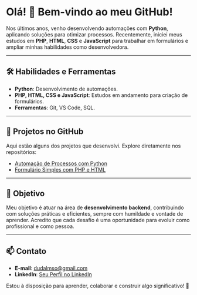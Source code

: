 # Olá! 👋 Bem-vindo ao meu GitHub!

Nos últimos anos, venho desenvolvendo automações com **Python**, aplicando soluções para otimizar processos. Recentemente, iniciei meus estudos em **PHP**, **HTML**, **CSS** e **JavaScript** para trabalhar em formulários e ampliar minhas habilidades como desenvolvedora.

---

## 🛠️ Habilidades e Ferramentas
- **Python**: Desenvolvimento de automações.
- **PHP, HTML, CSS e JavaScript**: Estudos em andamento para criação de formulários.
- **Ferramentas**: Git, VS Code, SQL.

---

## 🚀 Projetos no GitHub
Aqui estão alguns dos projetos que desenvolvi. Explore diretamente nos repositórios:
- [Automação de Processos com Python](https://github.com/seuusuario/nome-do-projeto)
- [Formulário Simples com PHP e HTML](https://github.com/seuusuario/nome-do-projeto)

---

## 🎯 Objetivo
Meu objetivo é atuar na área de **desenvolvimento backend**, contribuindo com soluções práticas e eficientes, sempre com humildade e vontade de aprender. Acredito que cada desafio é uma oportunidade para evoluir como profissional e como pessoa.

---

## 📫 Contato
- **E-mail**: dudalmso@gmail.com
- **LinkedIn**: [Seu Perfil no LinkedIn](https://linkedin.com/in/seu-perfil)

Estou à disposição para aprender, colaborar e construir algo significativo! 🚀
